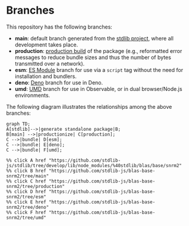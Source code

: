 <!--

@license Apache-2.0

Copyright (c) 2022 The Stdlib Authors.

Licensed under the Apache License, Version 2.0 (the "License");
you may not use this file except in compliance with the License.
You may obtain a copy of the License at

    http://www.apache.org/licenses/LICENSE-2.0

Unless required by applicable law or agreed to in writing, software
distributed under the License is distributed on an "AS IS" BASIS,
WITHOUT WARRANTIES OR CONDITIONS OF ANY KIND, either express or implied.
See the License for the specific language governing permissions and
limitations under the License.

-->

# Branches

This repository has the following branches:

-   **main**: default branch generated from the [stdlib project][stdlib-url], where all development takes place.
-   **production**: [production build][production-url] of the package (e.g., reformatted error messages to reduce bundle sizes and thus the number of bytes transmitted over a network).
-   **esm**: [ES Module][esm-url] branch for use via a `script` tag without the need for installation and bundlers.
-   **deno**: [Deno][deno-url] branch for use in Deno.
-   **umd**: [UMD][umd-url] branch for use in Observable, or in dual browser/Node.js environments.

The following diagram illustrates the relationships among the above branches:

```mermaid
graph TD;
A[stdlib]-->|generate standalone package|B;
B[main] -->|productionize| C[production];
C -->|bundle| D[esm];
C -->|bundle| E[deno];
C -->|bundle| F[umd];

%% click A href "https://github.com/stdlib-js/stdlib/tree/develop/lib/node_modules/%40stdlib/blas/base/snrm2"
%% click B href "https://github.com/stdlib-js/blas-base-snrm2/tree/main"
%% click C href "https://github.com/stdlib-js/blas-base-snrm2/tree/production"
%% click D href "https://github.com/stdlib-js/blas-base-snrm2/tree/esm"
%% click E href "https://github.com/stdlib-js/blas-base-snrm2/tree/deno"
%% click F href "https://github.com/stdlib-js/blas-base-snrm2/tree/umd"
```

[stdlib-url]: https://github.com/stdlib-js/stdlib/tree/develop/lib/node_modules/%40stdlib/blas/base/snrm2
[production-url]: https://github.com/stdlib-js/blas-base-snrm2/tree/production
[deno-url]: https://github.com/stdlib-js/blas-base-snrm2/tree/deno
[umd-url]: https://github.com/stdlib-js/blas-base-snrm2/tree/umd
[esm-url]: https://github.com/stdlib-js/blas-base-snrm2/tree/esm